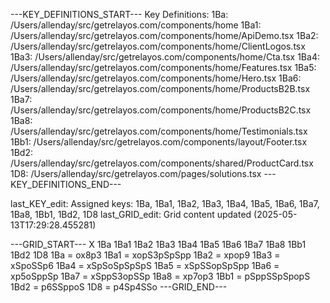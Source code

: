 ---KEY_DEFINITIONS_START---
Key Definitions:
1Ba: /Users/allenday/src/getrelayos.com/components/home
1Ba1: /Users/allenday/src/getrelayos.com/components/home/ApiDemo.tsx
1Ba2: /Users/allenday/src/getrelayos.com/components/home/ClientLogos.tsx
1Ba3: /Users/allenday/src/getrelayos.com/components/home/Cta.tsx
1Ba4: /Users/allenday/src/getrelayos.com/components/home/Features.tsx
1Ba5: /Users/allenday/src/getrelayos.com/components/home/Hero.tsx
1Ba6: /Users/allenday/src/getrelayos.com/components/home/ProductsB2B.tsx
1Ba7: /Users/allenday/src/getrelayos.com/components/home/ProductsB2C.tsx
1Ba8: /Users/allenday/src/getrelayos.com/components/home/Testimonials.tsx
1Bb1: /Users/allenday/src/getrelayos.com/components/layout/Footer.tsx
1Bd2: /Users/allenday/src/getrelayos.com/components/shared/ProductCard.tsx
1D8: /Users/allenday/src/getrelayos.com/pages/solutions.tsx
---KEY_DEFINITIONS_END---

last_KEY_edit: Assigned keys: 1Ba, 1Ba1, 1Ba2, 1Ba3, 1Ba4, 1Ba5, 1Ba6, 1Ba7, 1Ba8, 1Bb1, 1Bd2, 1D8
last_GRID_edit: Grid content updated (2025-05-13T17:29:28.455281)

---GRID_START---
X 1Ba 1Ba1 1Ba2 1Ba3 1Ba4 1Ba5 1Ba6 1Ba7 1Ba8 1Bb1 1Bd2 1D8
1Ba = ox8p3
1Ba1 = xopS3pSpSpp
1Ba2 = xpop9
1Ba3 = xSpoSSp6
1Ba4 = xSpSoSpSpSpS
1Ba5 = xSpSSopSpSpp
1Ba6 = xp5oSppSp
1Ba7 = xSppS3opSSp
1Ba8 = xp7op3
1Bb1 = pSppSSpSpopS
1Bd2 = p6SSppoS
1D8 = p4Sp4SSo
---GRID_END---



